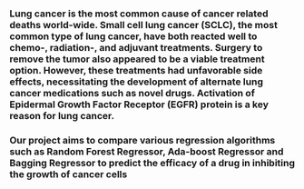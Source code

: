 ### Lung cancer is the most common cause of cancer related deaths world-wide. Small cell lung cancer (SCLC), the most common type of lung cancer, have both reacted well to chemo-, radiation-, and adjuvant treatments. Surgery to remove the tumor also appeared to be a viable treatment option. However, these treatments had unfavorable side effects, necessitating the development of alternate lung cancer medications such as novel drugs. Activation of Epidermal Growth Factor Receptor (EGFR) protein is a key reason for lung cancer. 
### Our project aims to compare various regression algorithms such as Random Forest Regressor, Ada-boost Regressor and Bagging Regressor to predict the efficacy of a drug in inhibiting the growth of cancer cells
